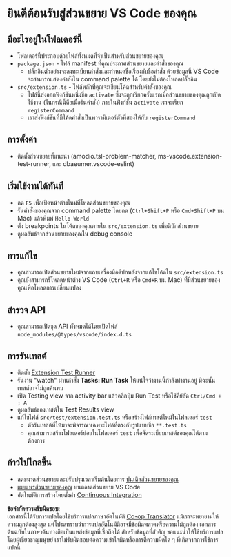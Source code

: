 <!--
CO_OP_TRANSLATOR_METADATA:
{
  "original_hash": "62b2632720dd39ef391d6b60b9b4bfb8",
  "translation_date": "2025-07-16T17:37:23+00:00",
  "source_file": "code/09.UpdateSamples/Aug/vscode/phiext/vsc-extension-quickstart.md",
  "language_code": "th"
}
-->
# ยินดีต้อนรับสู่ส่วนขยาย VS Code ของคุณ

## มีอะไรอยู่ในโฟลเดอร์นี้

* โฟลเดอร์นี้ประกอบด้วยไฟล์ทั้งหมดที่จำเป็นสำหรับส่วนขยายของคุณ
* `package.json` - ไฟล์ manifest ที่คุณประกาศส่วนขยายและคำสั่งของคุณ
  * ปลั๊กอินตัวอย่างจะลงทะเบียนคำสั่งและกำหนดชื่อเรื่องกับชื่อคำสั่ง ด้วยข้อมูลนี้ VS Code จะสามารถแสดงคำสั่งใน command palette ได้ โดยยังไม่ต้องโหลดปลั๊กอิน
* `src/extension.ts` - ไฟล์หลักที่คุณจะเขียนโค้ดสำหรับคำสั่งของคุณ
  * ไฟล์นี้ส่งออกฟังก์ชันหนึ่งชื่อ `activate` ซึ่งจะถูกเรียกครั้งแรกเมื่อส่วนขยายของคุณถูกเปิดใช้งาน (ในกรณีนี้คือเมื่อรันคำสั่ง) ภายในฟังก์ชัน `activate` เราจะเรียก `registerCommand`
  * เราส่งฟังก์ชันที่มีโค้ดคำสั่งเป็นพารามิเตอร์ตัวที่สองให้กับ `registerCommand`

## การตั้งค่า

* ติดตั้งส่วนขยายที่แนะนำ (amodio.tsl-problem-matcher, ms-vscode.extension-test-runner, และ dbaeumer.vscode-eslint)

## เริ่มใช้งานได้ทันที

* กด `F5` เพื่อเปิดหน้าต่างใหม่ที่โหลดส่วนขยายของคุณ
* รันคำสั่งของคุณจาก command palette โดยกด (`Ctrl+Shift+P` หรือ `Cmd+Shift+P` บน Mac) แล้วพิมพ์ `Hello World`
* ตั้ง breakpoints ในโค้ดของคุณภายใน `src/extension.ts` เพื่อดีบักส่วนขยาย
* ดูผลลัพธ์จากส่วนขยายของคุณใน debug console

## การแก้ไข

* คุณสามารถเปิดส่วนขยายใหม่จากแถบเครื่องมือดีบักหลังจากแก้ไขโค้ดใน `src/extension.ts`
* คุณยังสามารถรีโหลดหน้าต่าง VS Code (`Ctrl+R` หรือ `Cmd+R` บน Mac) ที่มีส่วนขยายของคุณเพื่อโหลดการเปลี่ยนแปลง

## สำรวจ API

* คุณสามารถเปิดชุด API ทั้งหมดได้โดยเปิดไฟล์ `node_modules/@types/vscode/index.d.ts`

## การรันเทสต์

* ติดตั้ง [Extension Test Runner](https://marketplace.visualstudio.com/items?itemName=ms-vscode.extension-test-runner)
* รันงาน "watch" ผ่านคำสั่ง **Tasks: Run Task** ให้แน่ใจว่างานนี้กำลังทำงานอยู่ มิฉะนั้นเทสต์อาจไม่ถูกค้นพบ
* เปิด Testing view จาก activity bar แล้วคลิกปุ่ม Run Test หรือใช้คีย์ลัด `Ctrl/Cmd + ; A`
* ดูผลลัพธ์ของเทสต์ใน Test Results view
* แก้ไขไฟล์ `src/test/extension.test.ts` หรือสร้างไฟล์เทสต์ใหม่ในโฟลเดอร์ `test`
  * ตัวรันเทสต์ที่ให้มาจะพิจารณาเฉพาะไฟล์ที่ตรงกับรูปแบบชื่อ `**.test.ts`
  * คุณสามารถสร้างโฟลเดอร์ย่อยในโฟลเดอร์ `test` เพื่อจัดระเบียบเทสต์ของคุณได้ตามต้องการ

## ก้าวไปไกลขึ้น

* ลดขนาดส่วนขยายและปรับปรุงเวลาเริ่มต้นโดยการ [บันเดิลส่วนขยายของคุณ](https://code.visualstudio.com/api/working-with-extensions/bundling-extension)
* [เผยแพร่ส่วนขยายของคุณ](https://code.visualstudio.com/api/working-with-extensions/publishing-extension) บนตลาดส่วนขยาย VS Code
* อัตโนมัติการสร้างโดยตั้งค่า [Continuous Integration](https://code.visualstudio.com/api/working-with-extensions/continuous-integration)

**ข้อจำกัดความรับผิดชอบ**:  
เอกสารนี้ได้รับการแปลโดยใช้บริการแปลภาษาอัตโนมัติ [Co-op Translator](https://github.com/Azure/co-op-translator) แม้เราจะพยายามให้ความถูกต้องสูงสุด แต่โปรดทราบว่าการแปลอัตโนมัติอาจมีข้อผิดพลาดหรือความไม่ถูกต้อง เอกสารต้นฉบับในภาษาต้นทางถือเป็นแหล่งข้อมูลที่เชื่อถือได้ สำหรับข้อมูลที่สำคัญ ขอแนะนำให้ใช้บริการแปลโดยผู้เชี่ยวชาญมนุษย์ เราไม่รับผิดชอบต่อความเข้าใจผิดหรือการตีความผิดใด ๆ ที่เกิดจากการใช้การแปลนี้